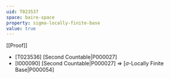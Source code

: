 ```yaml
---
uid: T023537
space: baire-space
property: sigma-locally-finite-base
value: true
---
```

[[Proof]]

* [T023536] [Second Countable|P000027]
* [I000090] [Second Countable|P000027] => [$\sigma$-Locally Finite Base|P000054]

